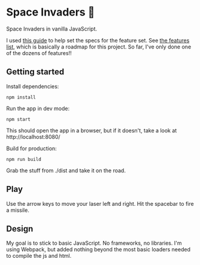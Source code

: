 # Space Invaders 👾

Space Invaders in vanilla JavaScript.

I used [this guide](http://www.classicgaming.cc/classics/space-invaders/play-guide) to help set the specs for the feature set. See [the features list](./features.md), which is basically a roadmap for this project. So far, I've only done one of the dozens of features!!

## Getting started

Install dependencies:
```
npm install
```

Run the app in dev mode:
```
npm start
```
This should open the app in a browser, but if it doesn't, take a look at http://localhost:8080/


Build for production:
```
npm run build
```
Grab the stuff from ./dist and take it on the road.

## Play
Use the arrow keys to move your laser left and right. Hit the spacebar to fire a missile.

## Design

My goal is to stick to basic JavaScript. No frameworks, no libraries. I'm using Webpack, but added nothing beyond the most basic loaders needed to compile the js and html.